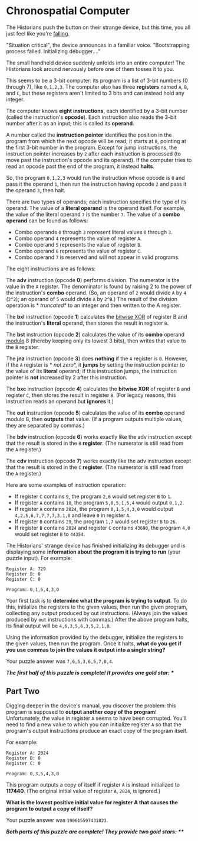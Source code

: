 # Chronospatial Computer

The Historians push the button on their strange device, but this time, you all just feel like
you're [falling](https://adventofcode.com/2018/day/6).

"Situation critical", the device announces in a familiar voice. "Bootstrapping process failed. Initializing
debugger...."

The small handheld device suddenly unfolds into an entire computer! The Historians look around nervously before one of
them tosses it to you.

This seems to be a 3-bit computer: its program is a list of 3-bit numbers (0 through 7), like `0,1,2,3`. The computer
also has three **registers** named `A`, `B`, and `C`, but these registers aren't limited to 3 bits and can instead hold
any integer.

The computer knows **eight instructions**, each identified by a 3-bit number (called the instruction's **opcode**). Each
instruction also reads the 3-bit number after it as an input; this is called its **operand**.

A number called the **instruction pointer** identifies the position in the program from which the next opcode will be
read; it starts at `0`, pointing at the first 3-bit number in the program. Except for jump instructions, the instruction
pointer increases by `2` after each instruction is processed (to move past the instruction's opcode and its operand). If
the computer tries to read an opcode past the end of the program, it instead **halts**.

So, the program `0,1,2,3` would run the instruction whose opcode is `0` and pass it the operand `1`, then run the
instruction having opcode `2` and pass it the operand `3`, then halt.

There are two types of operands; each instruction specifies the type of its operand. The value of a **literal operand**
is the operand itself. For example, the value of the literal operand `7` is the number `7`. The value of a **combo
operand** can be found as follows:

- Combo operands `0` through `3` represent literal values `0` through `3`.
- Combo operand `4` represents the value of register `A`.
- Combo operand `5` represents the value of register `B`.
- Combo operand `6` represents the value of register `C`.
- Combo operand `7` is reserved and will not appear in valid programs.

The eight instructions are as follows:

The **adv** instruction (opcode **0**) performs division. The numerator is the value in the `A` register. The
denominator is found by raising 2 to the power of the instruction's **combo** operand. (So, an operand of `2` would
divide `A` by `4` (`2^2`); an operand of `5` would divide `A` by `2^B`.) The result of the division operation is *
*truncated** to an integer and then written to the A register.

The **bxl** instruction (opcode **1**) calculates the [bitwise XOR](https://en.wikipedia.org/wiki/Bitwise_operation#XOR)
of register B and the instruction's **literal** operand, then stores the result in register `B`.

The **bst** instruction (opcode **2**) calculates the value of its **combo**
operand [modulo](https://en.wikipedia.org/wiki/Modulo) 8 (thereby keeping only its lowest 3 bits), then writes that
value to the `B` register.

The **jnz** instruction (opcode **3**) does **nothing** if the `A` register is `0`. However, if the `A` register is *
*not zero**, it **jumps** by setting the instruction pointer to the value of its **literal** operand; if this
instruction jumps, the instruction pointer is **not** increased by 2 after this instruction.

The **bxc** instruction (opcode **4**) calculates the **bitwise XOR** of register `B` and register `C`, then stores the
result in register `B`. (For legacy reasons, this instruction reads an operand but **ignores** it.)

The **out** instruction (opcode **5**) calculates the value of its **combo** operand modulo 8, then **outputs** that
value. (If a program outputs multiple values, they are separated by commas.)

The **bdv** instruction (opcode **6**) works exactly like the adv instruction except that the result is stored in the
`B` **register**. (The numerator is still read from the `A` register.)

The **cdv** instruction (opcode **7**) works exactly like the adv instruction except that the result is stored in the
`C` **register**. (The numerator is still read from the `A` register.)

Here are some examples of instruction operation:

- If register `C` contains `9`, the program `2,6` would set register `B` to `1`.
- If register `A` contains `10`, the program `5,0,5,1,5,4` would output `0,1,2`.
- If register `A` contains `2024`, the program `0,1,5,4,3,0` would output `4,2,5,6,7,7,7,7,3,1,0` and leave `0` in
  register `A`.
- If register `B` contains `29`, the program `1,7` would set register `B` to `26`.
- If register `B` contains `2024` and register `C` contains `43690`, the program `4,0` would set register `B` to
  `44354`.

The Historians' strange device has finished initializing its debugger and is displaying some **information about the
program it is trying to run** (your puzzle input). For example:

```
Register A: 729
Register B: 0
Register C: 0

Program: 0,1,5,4,3,0
```

Your first task is to **determine what the program is trying to output**. To do this, initialize the registers to the
given values, then run the given program, collecting any output produced by out instructions. (Always join the values
produced by `out` instructions with commas.) After the above program halts, its final output will be
`4,6,3,5,6,3,5,2,1,0`.

Using the information provided by the debugger, initialize the registers to the given values, then run the program. Once
it halts, **what do you get if you use commas to join the values it output into a single string?**

Your puzzle answer was `7,6,5,3,6,5,7,0,4`.

*__The first half of this puzzle is complete! It provides one gold star: *__*

## Part Two

Digging deeper in the device's manual, you discover the problem: this program is supposed to **output another copy of
the program**! Unfortunately, the value in register `A` seems to have been corrupted. You'll need to find a new value to
which you can initialize register `A` so that the program's output instructions produce an exact copy of the program
itself.

For example:

```
Register A: 2024
Register B: 0
Register C: 0

Program: 0,3,5,4,3,0
```

This program outputs a copy of itself if register `A` is instead initialized to **117440**. (The original initial value
of register `A`, `2024`, is ignored.)

**What is the lowest positive initial value for register A that causes the program to output a copy of itself?**

Your puzzle answer was `190615597431823`.

*__Both parts of this puzzle are complete! They provide two gold stars: **__*
